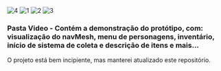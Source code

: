 
![4](https://user-images.githubusercontent.com/92175791/190834553-3978d466-af03-4179-beb3-4d4b9bb03189.png)
![1](https://user-images.githubusercontent.com/92175791/190834548-acbefd5f-1e0b-400d-a743-d4ec81c3cef4.png)
![2](https://user-images.githubusercontent.com/92175791/190834551-b9510017-79ee-4fab-9a0d-69074e129bb8.png)
![3](https://user-images.githubusercontent.com/92175791/190834552-e920fce2-308d-439d-9405-820714612de7.png)

### Pasta Video - Contém a demonstração do protótipo, com: visualização do navMesh, menu de personagens, inventário, início de sistema de coleta e descrição de itens e mais...
O projeto está bem incipiente, mas manterei atualizado este repositório.
